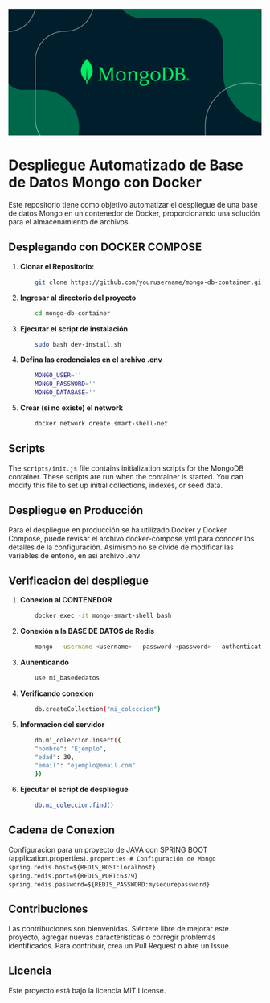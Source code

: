 ![Logo del Projecto](./resources/logo.png)

# Despliegue Automatizado de Base de Datos Mongo con Docker

Este repositorio tiene como objetivo automatizar el despliegue de una base de datos Mongo en un contenedor de Docker, proporcionando una solución para el almacenamiento de archivos.
  
## Desplegando con DOCKER COMPOSE

1. **Clonar el Repositorio:**

    ```bash
        git clone https://github.com/yourusername/mongo-db-container.git
    ```

2. **Ingresar al directorio del proyecto**

    ```bash
        cd mongo-db-container
    ```

3. **Ejecutar el script de instalación**
    
    ```bash
        sudo bash dev-install.sh
    ```

4. **Defina las credenciales en el archivo .env**
    
    ```bash
        MONGO_USER=''
        MONGO_PASSWORD=''
        MONGO_DATABASE=''
    ```

5. **Crear (si no existe) el network**
    ```bash
        docker network create smart-shell-net
    ```

## Scripts

The `scripts/init.js` file contains initialization scripts for the MongoDB container. These scripts are run when the container is started. You can modify this file to set up initial collections, indexes, or seed data.

## Despliegue en Producción

Para el despliegue en producción se ha utilizado Docker y Docker Compose, puede revisar el archivo docker-compose.yml para conocer los detalles de la configuración.
Asimismo no se olvide de modificar las variables de entono, en asi archivo .env


## Verificacion del despliegue

1. **Conexion al CONTENEDOR**
    ```bash
        docker exec -it mongo-smart-shell bash
    ```

2. **Conexión a la BASE DE DATOS de Redis**
    ```bash
        mongo --username <username> --password <password> --authenticationDatabase <database> --host <ip_del_servidor>:<puerto>
    ```

3. **Auhenticando**
    ```bash
        use mi_basededatos
    ```

4. **Verificando conexion**
    ```bash
        db.createCollection("mi_coleccion")
    ```

5. **Informacion del servidor**
    ```bash
        db.mi_coleccion.insert({
        "nombre": "Ejemplo",
        "edad": 30,
        "email": "ejemplo@email.com"
        })
    ```

1. **Ejecutar el script de despliegue**
    
    ```bash
        db.mi_coleccion.find()
    ```

## Cadena de Conexion
 Configuracion para un proyecto de JAVA con SPRING BOOT (application.properties).
    ```properties
        # Configuración de Mongo
        spring.redis.host=${REDIS_HOST:localhost}
        spring.redis.port=${REDIS_PORT:6379}
        spring.redis.password=${REDIS_PASSWORD:mysecurepassword}
    ```

## Contribuciones
Las contribuciones son bienvenidas. Siéntete libre de mejorar este proyecto, agregar nuevas características o corregir problemas identificados. Para contribuir, crea un Pull Request o abre un Issue.

## Licencia
Este proyecto está bajo la licencia MIT License.